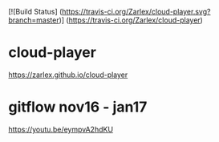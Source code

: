 [![Build Status]
    (https://travis-ci.org/Zarlex/cloud-player.svg?branch=master)]
    (https://travis-ci.org/Zarlex/cloud-player)

# cloud-player
https://zarlex.github.io/cloud-player


# gitflow nov16 - jan17
https://youtu.be/eympvA2hdKU
